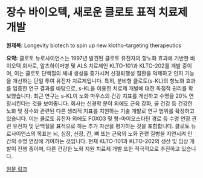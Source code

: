 # 장수 바이오텍, 새로운 클로토 표적 치료제 개발

**원제목:** Longevity biotech to spin up new klotho-targeting therapeutics

**요약:** 클로토 뉴로사이언스는 1997년 발견된 클로토 유전자의 항노화 효과에 기반한 바이오텍 회사로,  알츠하이머병 및 ALS 치료제인 KLTO-101과 KLTO-202를 개발 중이며, 이는 클로토 단백질의 체내 생성을 증가시켜 신경퇴행성 질환을 억제하고 인지 기능을 개선하는 단일 투여 유전자 치료제입니다.  특히, 분비형 클로토(s-KL)의 항노화 효과를 입증한 연구 결과를 바탕으로,  s-KL을 이용한 치료제 개발에 대한 독점적 권리를 확보했습니다.  최근 연구는 s-KL이 노화 마우스의 건강 지표를 개선하고 수명을 20% 연장시킨다는 것을 보여줍니다.  회사는 신경학 분야 외에도 근육 강화, 골 건강 등 건강한 노화 및 장수와 관련된 다른 생리적 지표를 지원하는 기술 개발로 연구 범위를 확장하고 있습니다.  이는 클로토 유전자 외에도 FOXO3 및 항-마이오스타틴 경로 등 수명 연장 관련 유전자 및 단백질을 표적으로 하는 추가 자산을 평가하는 것을 포함합니다.  클로토 뉴로사이언스의 목표는 뇌, 심장, 신장, 간, 뼈 또는 근육의 노화 관련 질병을 지연시켜 인간의 수명 연장에 기여하는 것입니다. 현재 KLTO-101과 KLTO-202의 생산 및 임상 개발이 진행 중이며,  다른 건강한 노화 지원 치료제 개발 또한 적극적으로 추진하고 있습니다.

[원문 링크](https://longevity.technology/news/longevity-biotech-to-spin-up-new-klotho-targeting-therapeutics/amp/)
